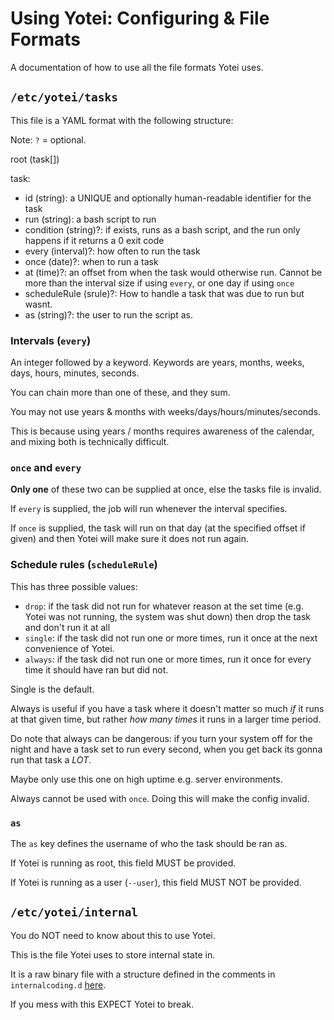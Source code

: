 # Using Yotei: Configuring & File Formats

A documentation of how to use all the file formats Yotei uses.

## `/etc/yotei/tasks`

This file is a YAML format with the following structure:

Note: `?` = optional.

root (task[])

task:
 - id (string): a UNIQUE and optionally human-readable identifier for the task
 - run (string): a bash script to run
 - condition (string)?: if exists, runs as a bash script,
   and the run only happens if it returns a 0 exit code
 - every (interval)?: how often to run the task
 - once (date)?: when to run a task
 - at (time)?: an offset from when the task would otherwise run.
   Cannot be more than the interval size if using `every`,
   or one day if using `once`
 - scheduleRule (srule)?: How to handle a task that was due to run but wasnt.
 - as (string)?: the user to run the script as.

### Intervals (`every`)

An integer followed by a keyword.
Keywords are years, months, weeks, days, hours, minutes, seconds.

You can chain more than one of these, and they sum.

You may not use years & months with weeks/days/hours/minutes/seconds.

This is because using years / months requires awareness of the calendar,
and mixing both is technically difficult.

### `once` and `every`
**Only one** of these two can be supplied at once, else the tasks file is invalid.

If `every` is supplied, the job will run whenever the interval specifies.

If `once` is supplied, the task will run on that day (at the specified offset if given)
and then Yotei will make sure it does not run again.

### Schedule rules (`scheduleRule`)

This has three possible values:
 - `drop`: if the task did not run for whatever reason at the set time
   (e.g. Yotei was not running, the system was shut down) then drop the task
   and don't run it at all
 - `single`: if the task did not run one or more times,
   run it once at the next convenience of Yotei.
 - `always`: if the task did not run one or more times,
   run it once for every time it should have ran but did not.

Single is the default.

Always is useful if you have a task where it doesn't matter so much *if* it
runs at that given time, but rather *how many times* it runs in a larger time
period.

Do note that always can be dangerous: if you turn your system off for the night
and have a task set to run every second, when you get back its gonna run that
task a *LOT*.

Maybe only use this one on high uptime e.g. server environments.

Always cannot be used with `once`. Doing this will make the config invalid.

### `as`

The `as` key defines the username of who the task should be ran as.

If Yotei is running as root, this field MUST be provided.

If Yotei is running as a user (`--user`), this field MUST NOT be provided.

## `/etc/yotei/internal`

You do NOT need to know about this to use Yotei.

This is the file Yotei uses to store internal state in.

It is a raw binary file with a structure defined in the comments in `internalcoding.d`
[here](https://github.com/yellowsink/yotei/blob/master/daemon/source/internalcoding.d#L5-L8).

If you mess with this EXPECT Yotei to break.